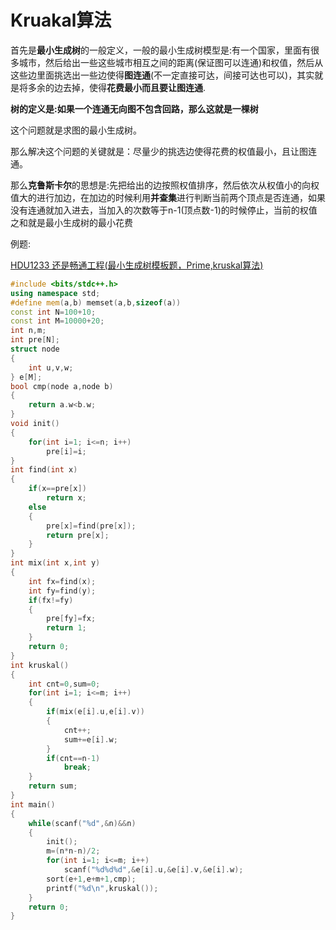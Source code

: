 # Kruakal算法

首先是**最小生成树**的一般定义，一般的最小生成树模型是:有一个国家，里面有很多城市，然后给出一些这些城市相互之间的距离(保证图可以连通)和权值，然后从这些边里面挑选出一些边使得**图连通**(不一定直接可达，间接可达也可以)，其实就是将多余的边去掉，使得**花费最小而且要让图连通**.

**树的定义是:如果一个连通无向图不包含回路，那么这就是一棵树**

这个问题就是求图的最小生成树。

那么解决这个问题的关键就是：尽量少的挑选边使得花费的权值最小，且让图连通。

那么**克鲁斯卡尔**的思想是:先把给出的边按照权值排序，然后依次从权值小的向权值大的进行加边，在加边的时候利用**并查集**进行判断当前两个顶点是否连通，如果没有连通就加入进去，当加入的次数等于n-1(顶点数-1)的时候停止，当前的权值之和就是最小生成树的最小花费

例题:

[HDU1233 还是畅通工程(最小生成树模板题，Prime,kruskal算法)](http://blog.csdn.net/riba2534/article/details/60318424)

```cpp
#include <bits/stdc++.h>
using namespace std;
#define mem(a,b) memset(a,b,sizeof(a))
const int N=100+10;
const int M=10000+20;
int n,m;
int pre[N];
struct node
{
    int u,v,w;
} e[M];
bool cmp(node a,node b)
{
    return a.w<b.w;
}
void init()
{
    for(int i=1; i<=n; i++)
        pre[i]=i;
}
int find(int x)
{
    if(x==pre[x])
        return x;
    else
    {
        pre[x]=find(pre[x]);
        return pre[x];
    }
}
int mix(int x,int y)
{
    int fx=find(x);
    int fy=find(y);
    if(fx!=fy)
    {
        pre[fy]=fx;
        return 1;
    }
    return 0;
}
int kruskal()
{
    int cnt=0,sum=0;
    for(int i=1; i<=m; i++)
    {
        if(mix(e[i].u,e[i].v))
        {
            cnt++;
            sum+=e[i].w;
        }
        if(cnt==n-1)
            break;
    }
    return sum;
}
int main()
{
    while(scanf("%d",&n)&&n)
    {
        init();
        m=(n*n-n)/2;
        for(int i=1; i<=m; i++)
            scanf("%d%d%d",&e[i].u,&e[i].v,&e[i].w);
        sort(e+1,e+m+1,cmp);
        printf("%d\n",kruskal());
    }
    return 0;
}

```

